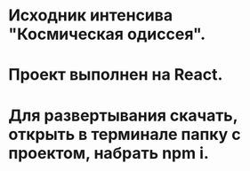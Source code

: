 # Исходник интенсива "Космическая одиссея".
# Проект выполнен на React.
# Для развертывания скачать, открыть в терминале папку с проектом, набрать npm i.

